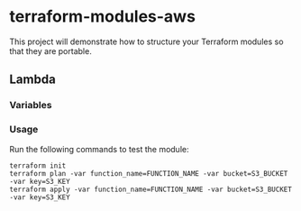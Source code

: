# terraform-modules-aws
This project will demonstrate how to structure your Terraform modules so that they are portable. 

## Lambda
### Variables

### Usage
Run the following commands to test the module:
```
terraform init
terraform plan -var function_name=FUNCTION_NAME -var bucket=S3_BUCKET -var key=S3_KEY
terraform apply -var function_name=FUNCTION_NAME -var bucket=S3_BUCKET -var key=S3_KEY
```
